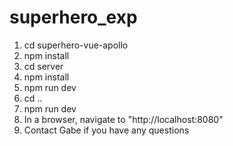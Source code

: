 # superhero_exp

1) cd superhero-vue-apollo
2) npm install
3) cd server
4) npm install
5) npm run dev
6) cd ..
7) npm run dev
8) In a browser, navigate to "http://localhost:8080"
9) Contact Gabe if you have any questions

